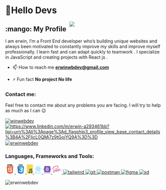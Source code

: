 <h1 align="left">🚀Hello Devs</h1>
<img align="right" width="300" src="https://user-images.githubusercontent.com/88925590/179387545-85ab4166-360a-4ed3-b7d6-e43950d2d30a.gif" />
<h2> :mango: My Profile</h2>
 <p>I am erwin, I’m a Front End developer who’s building unique websites and always been motivated to constantly improve my skills and improve myself professionally. 
 I learn fast and can adapt quickly to teamwork . I specialize in JavaScript and creating projects with React js .</p>

- 📫 How to reach me **erwinwbdev@gmail.com**

- ⚡ Fun fact **No project No life**

<h3 align="left">Contact me:</h3>
<p>Feel free to contact me about any problems you are facing. I will try to help as much as I can 😉 </p>
<p align="left">
<a href="https://instagram.com/winwebdev" target="blank"><img align="center" src="https://raw.githubusercontent.com/rahuldkjain/github-profile-readme-generator/master/src/images/icons/Social/instagram.svg" alt="winwebdev" height="20" width="30" /></a> <a href="https://www.linkedin.com/in/erwin-a293461bb?lipi=urn%3Ali%3Apage%3Ad_flagship3_profile_view_base_contact_details%3B4A%2FIicL0QMi7z9tGoiYQ9A%3D%3D" target="blank"><img align="center" src="https://raw.githubusercontent.com/rahuldkjain/github-profile-readme-generator/master/src/images/icons/Social/linked-in-alt.svg" alt="https://www.linkedin.com/in/erwin-a293461bb?lipi=urn%3Ali%3Apage%3Ad_flagship3_profile_view_base_contact_details%3B4A%2FIicL0QMi7z9tGoiYQ9A%3D%3D" height="20" width="30" /></a> <a href="https://dribbble.com/erwinwebdev" target="blank"><img align="center" src="https://raw.githubusercontent.com/rahuldkjain/github-profile-readme-generator/master/src/images/icons/Social/dribbble.svg" alt="erwinwebdev" height="20" width="30" /></a>
</p>


<h3 align="left">Languages, Frameworks and Tools:</h3>
<p align="left"> <a href="https://www.w3.org/html/" target="_blank" rel="noreferrer"> <img src="https://raw.githubusercontent.com/devicons/devicon/master/icons/html5/html5-original-wordmark.svg" alt="html5" width="30" height="30"/> </a> <a href="https://www.w3schools.com/css/" target="_blank" rel="noreferrer"> <img src="https://raw.githubusercontent.com/devicons/devicon/master/icons/css3/css3-original-wordmark.svg" alt="css3" width="30" height="30"/> </a> <a href="https://developer.mozilla.org/en-US/docs/Web/JavaScript" target="_blank" rel="noreferrer"> <img src="https://raw.githubusercontent.com/devicons/devicon/master/icons/javascript/javascript-original.svg" alt="javascript" width="20" height="30"/> </a> <a href="https://reactjs.org/" target="_blank" rel="noreferrer"> <img src="https://raw.githubusercontent.com/devicons/devicon/master/icons/react/react-original-wordmark.svg" alt="react" width="25" height="25"/> </a> <a href="https://getbootstrap.com" target="_blank" rel="noreferrer"> <img src="https://raw.githubusercontent.com/devicons/devicon/master/icons/bootstrap/bootstrap-plain-wordmark.svg" alt="bootstrap" width="25" height="25"/> </a> <a href="https://sass-lang.com" target="_blank" rel="noreferrer"> <img src="https://raw.githubusercontent.com/devicons/devicon/master/icons/sass/sass-original.svg" alt="sass" width="30" height="30"/> </a> <a href="https://tailwindcss.com/" target="_blank" rel="noreferrer"> <img src="https://www.vectorlogo.zone/logos/tailwindcss/tailwindcss-icon.svg" alt="tailwind" width="30" height="30"/> </a> <a href="https://git-scm.com/" target="_blank" rel="noreferrer"> <img src="https://www.vectorlogo.zone/logos/git-scm/git-scm-icon.svg" alt="git" width="30" height="25"/> </a> <a href="https://postman.com" target="_blank" rel="noreferrer"> <img src="https://www.vectorlogo.zone/logos/getpostman/getpostman-icon.svg" alt="postman" width="25" height="25"/> </a> <a href="https://www.figma.com/" target="_blank" rel="noreferrer"> <img src="https://www.vectorlogo.zone/logos/figma/figma-icon.svg" alt="figma" width="30" height="25"/> </a> <a href="https://www.adobe.com/products/xd.html" target="_blank" rel="noreferrer"> <img src="https://cdn.worldvectorlogo.com/logos/adobe-xd.svg" alt="xd" width="25" height="25"/> </a> </p>

<p><img align="center" src="https://github-readme-stats.vercel.app/api/top-langs?username=ayat0110&show_icons=true&theme=nightowl&locale=en&layout=compact" alt="erwinwebdev" /></p>





